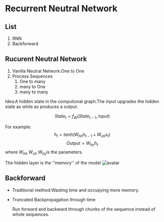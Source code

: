 # Recurrent Neutral Network

## List
1. RNN
2. Backforward

## Rucurent Neutral Network
1. Vanilla Neutral Network:One to One
2. Process Sequences
   1. One to many
   2. many to One
   3. many to many

Idea:A hidden state in the computional graph.The input upgrades the hidden state as while as produces a output.

$$State_t = f_W(State_{t-1},input)$$

For example:
$$h_t = tanh(W_{hh}h_{t-1}+W_{xh}x_t)$$$$Output = W_{hy}h_t$$
where $W_{hh}$ $W_{xh}$ $W_{hy}$is the parameters.

The hidden layer is the ''memory'' of the model
![avatar](./L10_Pic1.png)

## Backforward

- Traditional method:Wasting time and occupying more memory.
- Truncated Backpropagation through time
    
    Run forward and backward through chunks of the sequence instead of whole sequences.
